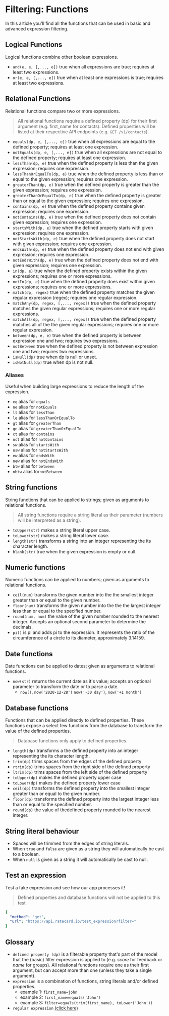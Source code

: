 # Filtering: Functions
In this article you'll find all the functions that can be used in basic and advanced expression filtering.

## Logical Functions
Logical functions combine other boolean expressions.

- `and(e, e, [,..., e])` true when all expressions are true; requires at least two expressions.
- `or(e, e, [,..., e])` true when at least one expressions is true; requires at least two expressions.

## Relational Functions
Relational functions compare two or more expressions.

> All relational functions require a defined property (dp) for their first argument (e.g. first_name for contacts). Defined properties will be listed at their respective API endpoints (e.g. `GET /v1/contacts`).

- `equals(dp, e, [,..., e])` true when all expressions are equal to the defined property; requires at least one expression.
- `notEquals(dp, e, [,..., e])` true when all expressions are not equal to the defined property; requires at least one expression.
- `lessThan(dp, e)` true when the defined property is less than the given expression; requires one expression.
- `lessThanOrEqualTo(dp, e)` true when the defined property is less than or equal to the given expression; requires one expression.
- `greaterThan(dp, e)` true when the defined property is greater than the given expression; requires one expression.
- `greaterThanOrEqualTo(dp, e)` true when the defined property is greater than or equal to the given expression; requires one expression.
- `contains(dp, e)` true when the defined property contains given expression; requires one expression.
- `notContains(dp, e)` true when the defined property does not contain given expression; requires one expression.
- `startsWith(dp, e)` true when the defined property starts with given expression; requires one expression.
- `notStartsWith(dp, e)` true when the defined property does not start with given expression; requires one expression.
- `endsWith(dp, e)` true when the defined property does not end with given expression; requires one expression.
- `notEndsWith(dp, e)` true when the defined property does not end with given expression; requires one expression.
- `in(dp, e)` true when the defined property exists within the given expressions; requires one or more expressions.
- `notIn(dp, e)` true when the defined property does exist within given expressions; requires one or more expressions.
- `match(dp, regex)` true when the defined property matches the given regular expression (regex); requires one regular expression.
- `matchAny(dp, regex, [,..., regex])` true when the defined property matches the given regular expressions; requires one or more regular expressions.
- `matchAll(dp, regex, [,..., regex])` true when the defined property matches all of the the given regular expressions; requires one or more regular expression.
- `between(dp, e, e)` true when the defined property is between expression one and two; requires two expressions.
- `notBetween` true when the defined property is not between expression one and two; requires two expressions.
- `isNull(dp)` true when dp is null or unset.
- `isNotNull(dp)` true when dp is not null.

### Aliases
Useful when building large expressions to reduce the length of the expression.
- `eq` alias for `equals`
- `ne` alias for `notEquals`
- `lt` alias for `lessThan`
- `le` alias for `lessThanOrEqualTo`
- `gt` alias for `greaterThan`
- `ge` alias for `greaterThanOrEqualTo`
- `ct` alias for `contains`
- `nct` alias for `notContains`
- `sw` alias for `startsWith`
- `nsw` alias for `notStartsWith`
- `ew` alias for `endsWith`
- `new` alias for `notEndsWith`
- `btw` alias for `between`
- `nbtw` alias for`notBetween`

## String functions
String functions that can be applied to strings; given as arguments to relational functions.

> All string functions require a string literal as their parameter (numbers will be interpreted as a string).

- `toUpper(str)` makes a string literal upper case.
- `toLower(str)` makes a string literal lower case.
- `length(str)` transforms a string into an integer representing the its character length.
- `blank(str)` true when the given expression is empty or null.

## Numeric functions
Numeric functions can be applied to numbers; given as arguments to relational functions.

- `ceil(num)` transforms the given number into the the smallest integer greater than or equal to the given number.
- `floor(num)` transforms the given number into the the the largest integer less than or equal to the specified number.
- `round(num, num)` the value of the given number rounded to the nearest integer. Accepts an optional second parameter to determine the decimals.
- `pi()` is pi and adds pi to the expression. It represents the ratio of the circumference of a circle to its diameter, approximately 3.14159.

## Date functions
Date functions can be applied to dates; given as arguments to relational functions.

- `now(str)` returns the current date as it's value; accepts an optional parameter to transform the date or to parse a date.
  - `now()`, `now('2020-12-28')` `now('-30 day')`, `now('+1 month')`

## Database functions
Functions that can be applied directly to defined properties. These functions expose a select few functions from the database to transform the value of the defined properties.

> Database functions only apply to defined properties.

- `length(dp)` transforms a the defined property into an integer representing the its character length.
- `trim(dp)` trims spaces from the edges of the defined property
- `rtrim(dp)` trims spaces from the right side of the defined property
- `ltrim(dp)` trims spaces from the left side of the defined property
- `toUpper(dp)` makes the defined property upper case
- `toLower(dp)` makes the defined property lower case
- `ceil(dp)` transforms the defined property into the smallest integer greater than or equal to the given number.
- `floor(dp)` transforms the defined property into the largest integer less than or equal to the specified number.
- `round(dp)` the value of thedefined property rounded to the nearest integer.

## String literal behaviour
- Spaces will be trimmed from the edges of string literals.
- When `true` and `false` are given as a string they will automatically be cast to a boolean.
- When `null` is given as a string it will automatically be cast to null.

## Test an expression
Test a fake expression and see how our app processes it!

> Defined properties and database functions will not be applied to this test

```yaml http
{
  "method": "get",
  "url": "https://api.ratecard.io/test_expression?filter="
}
```

## Glossary
- `defined property (dp)` is a filterable property that's part of the model that the (basic) filter expression is applied to (e.g. *score* for feedback or *name* for groups). All relational functions require one as their first argument, but can accept more than one (unless they take a single argument).
- `expression` is a combination of functions, string literals and/or defined properties.
  - example 1: `first_name=john`
  - example 2: `first_name=equals('John')`
  - example 3: `filter=equals(trim(first_name), toLower('John'))`
- `regular expression` [(click here)](https://en.wikipedia.org/wiki/Regular_expression)